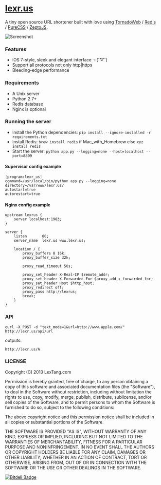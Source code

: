 # [lexr.us](http://lexr.us)

A tiny open source URL shortener built with love
using [TornadoWeb](http://www.tornadoweb.org) / [Redis](http://redis.io/) / [PureCSS](http://purecss.io/) / [ZeptoJS](http://zeptojs.com).

![Screenshot](https://f.cloud.github.com/assets/219689/824974/8d41befa-f057-11e2-8ebc-8129357da309.png)


### Features

* iOS 7-style, sleek and elegant interface ☜(ˆ▽ˆ)
* Support all protocols not only http|https
* Bleeding-edge performance


### Requirements

* A Unix server
* Python 2.7+
* Redis database
* Nginx is optional


### Running the server

* Install the Python dependencies: ```pip install --ignore-installed -r requirements.txt```
* Install Redis: ```brew install redis``` if Mac_with_Homebrew else ```xyz install redis```
* Start the server: ```python app.py --logging=none --host=localhost --port=8899```

#### Supervisor config example

```
[program:lexr_us]
command=/usr/local/bin/python app.py --logging=none
directory=/var/www/lexr.us/
autostart=true
autorestart=true
```

#### Nginx config example

```
upstream lexrus {
    server localhost:1983;
}

server {
    listen       80;
    server_name  lexr.us www.lexr.us;

    location / {
        proxy_buffers 8 16k;
        proxy_buffer_size 32k;

        proxy_read_timeout 50s;

        proxy_set_header X-Real-IP $remote_addr;
        proxy_set_header X-Forwarded-For $proxy_add_x_forwarded_for;
        proxy_set_header Host $http_host;
        proxy_redirect off;
        proxy_pass http://lexrus;
        break;
    }
}
```

### API

```
curl -X POST -d "text_mode=1&url=http://www.apple.com/" http://lexr.us/api/url
```

outputs:

```
http://lexr.us/A
```


### LICENSE

Copyright (C) 2013 LexTang.com

Permission is hereby granted, free of charge, to any person obtaining a copy of this software and associated documentation files (the "Software"), to deal in the Software without restriction, including without limitation the rights to use, copy, modify, merge, publish, distribute, sublicense, and/or sell copies of the Software, and to permit persons to whom the Software is furnished to do so, subject to the following conditions:

The above copyright notice and this permission notice shall be included in all copies or substantial portions of the Software.

THE SOFTWARE IS PROVIDED "AS IS", WITHOUT WARRANTY OF ANY KIND, EXPRESS OR IMPLIED, INCLUDING BUT NOT LIMITED TO THE WARRANTIES OF MERCHANTABILITY, FITNESS FOR A PARTICULAR PURPOSE AND NONINFRINGEMENT. IN NO EVENT SHALL THE AUTHORS OR COPYRIGHT HOLDERS BE LIABLE FOR ANY CLAIM, DAMAGES OR OTHER LIABILITY, WHETHER IN AN ACTION OF CONTRACT, TORT OR OTHERWISE, ARISING FROM, OUT OF OR IN CONNECTION WITH THE SOFTWARE OR THE USE OR OTHER DEALINGS IN THE SOFTWARE.

[![Bitdeli Badge](https://d2weczhvl823v0.cloudfront.net/lexrus/lexr.us/trend.png)](https://bitdeli.com/free "Bitdeli Badge")


